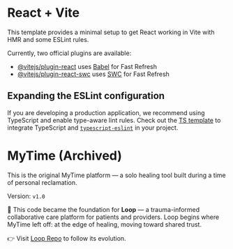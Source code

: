 # React + Vite

This template provides a minimal setup to get React working in Vite with HMR and some ESLint rules.

Currently, two official plugins are available:

- [@vitejs/plugin-react](https://github.com/vitejs/vite-plugin-react/blob/main/packages/plugin-react/README.md) uses [Babel](https://babeljs.io/) for Fast Refresh
- [@vitejs/plugin-react-swc](https://github.com/vitejs/vite-plugin-react-swc) uses [SWC](https://swc.rs/) for Fast Refresh

## Expanding the ESLint configuration

If you are developing a production application, we recommend using TypeScript and enable type-aware lint rules. Check out the [TS template](https://github.com/vitejs/vite/tree/main/packages/create-vite/template-react-ts) to integrate TypeScript and [`typescript-eslint`](https://typescript-eslint.io) in your project.

# MyTime (Archived)

This is the original MyTime platform — a solo healing tool built during a time of personal reclamation.

Version: `v1.0`

💌 This code became the foundation for **Loop** — a trauma-informed collaborative care platform for patients and providers. Loop begins where MyTime left off: at the edge of healing, moving toward shared trust.

👉 Visit [Loop Repo](https://github.com/your-username/loop-app) to follow its evolution.
